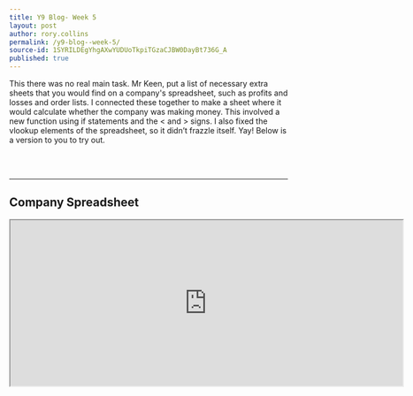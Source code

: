 ```yaml
---
title: Y9 Blog- Week 5
layout: post
author: rory.collins
permalink: /y9-blog--week-5/
source-id: 1SYRILDEgYhgAXwYUDUoTkpiTGzaCJBW0DayBt736G_A
published: true
---
```

This there was no real main task. Mr Keen, put a list of necessary extra sheets that you would find on a company's spreadsheet, such as profits and losses and order lists. I connected these together to make a sheet where it would calculate whether the company was making money. This involved a new function using if statements and the < and > signs. I also fixed the vlookup elements of the spreadsheet, so it didn’t frazzle itself. Yay! Below is a version to you to try out.

<br>
<br>
<hr>

<h2> Company Spreadsheet </h2>

<iframe width= '710' height= '300' frameborder= '10' src="https://docs.google.com/spreadsheets/d/e/2PACX-1vSjUiwfQ2nqvgvqrKODxofjbO-CnFkhVR6giBRpZVShenSHSUMTrgQ6C8LThoqRY05SVeGYEWyGiqif/pubhtml?widget=true&amp;headers=false"></iframe>
